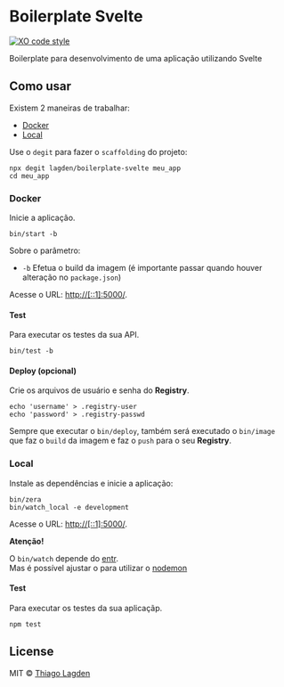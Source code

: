 # Boilerplate Svelte

[![XO code style][xo-img]][xo]

[xo-img]:        https://img.shields.io/badge/code_style-XO-5ed9c7.svg
[xo]:            https://github.com/sindresorhus/xo


Boilerplate para desenvolvimento de uma aplicação utilizando Svelte


## Como usar

Existem 2 maneiras de trabalhar:

- [Docker](#docker)
- [Local](#local)


Use o `degit` para fazer o `scaffolding` do projeto:

```shell
npx degit lagden/boilerplate-svelte meu_app
cd meu_app
```


### Docker

Inicie a aplicação.

```shell
bin/start -b
```

Sobre o parâmetro:

 - `-b` Efetua o build da imagem (é importante passar quando houver alteração no `package.json`)


Acesse o URL: [http://[::1]:5000/](http://[::1]:5000/).


#### Test

Para executar os testes da sua API.

```shell
bin/test -b
```

#### Deploy (opcional)

Crie os arquivos de usuário e senha do **Registry**.

```shell
echo 'username' > .registry-user
echo 'password' > .registry-passwd
```

Sempre que executar o `bin/deploy`, também será executado o `bin/image` que faz o `build` da imagem e faz o `push` para o seu **Registry**.


### Local

Instale as dependências e inicie a aplicação:

```shell
bin/zera
bin/watch_local -e development
```

Acesse o URL: [http://[::1]:5000/](http://[::1]:5000/).


**Atenção!**

O `bin/watch` depende do [entr](https://github.com/eradman/entr).  
Mas é possível ajustar o para utilizar o [nodemon](https://github.com/remy/nodemon)


#### Test

Para executar os testes da sua aplicaçãp.

```shell
npm test
```


## License

MIT © [Thiago Lagden](https://github.com/lagden)
